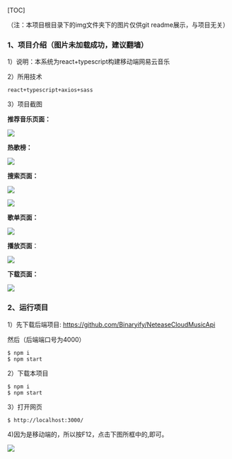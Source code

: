 [TOC]

（注：本项目根目录下的img文件夹下的图片仅供git readme展示，与项目无关）

### 1、项目介绍（图片未加载成功，建议翻墙）

1）说明：本系统为react+typescript构建移动端网易云音乐

2）所用技术

	react+typescript+axios+sass

3）项目截图

**推荐音乐页面：**

![](./img/recommend.png)

**热歌榜：**

![](./img/hot.png)

**搜索页面：**

![](./img/search1.png)

![](./img/search2.png)

**歌单页面：**

![](./img/list.png)

**播放页面**：

![](./img/play.png)

**下载页面：**

![](./img/download.png)

### 2、运行项目

1）先下载后端项目:  https://github.com/Binaryify/NeteaseCloudMusicApi

然后（后端端口号为4000）

```
$ npm i
$ npm start
```

2）下载本项目

```
$ npm i
$ npm start
```

3）打开网页

```
$ http://localhost:3000/
```

4)因为是移动端的，所以按F12，点击下图所框中的,即可。

![](./img/F12.png)